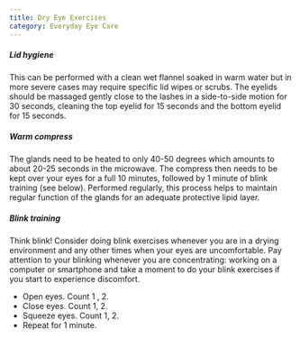 ```yaml
---
title: Dry Eye Exercises
category: Everyday Eye Care
---
```

##### Lid hygiene

This can be performed with a clean wet flannel soaked in warm water but in more severe cases may require specific lid wipes or scrubs. The eyelids should be massaged gently close to the lashes in a side-to-side motion for 30 seconds, cleaning the top eyelid for 15 seconds and the bottom eyelid for 15 seconds.

##### Warm compress

The glands need to be heated to only 40-50 degrees which amounts to about 20-25 seconds in the microwave. The compress then needs to be kept over your eyes for a full 10 minutes, followed by 1 minute of blink training (see below). Performed regularly, this process helps to maintain regular function of the glands for an adequate protective lipid layer.

##### Blink training

Think blink! Consider doing blink exercises whenever you are in a drying environment and any other times when your eyes are uncomfortable. Pay attention to your blinking whenever you are concentrating: working on a computer or smartphone and take a moment to do your blink exercises if you start to experience discomfort.

* Open eyes. Count 1 , 2.
* Close eyes. Count 1, 2.
* Squeeze eyes. Count 1, 2.
* Repeat for 1 minute.